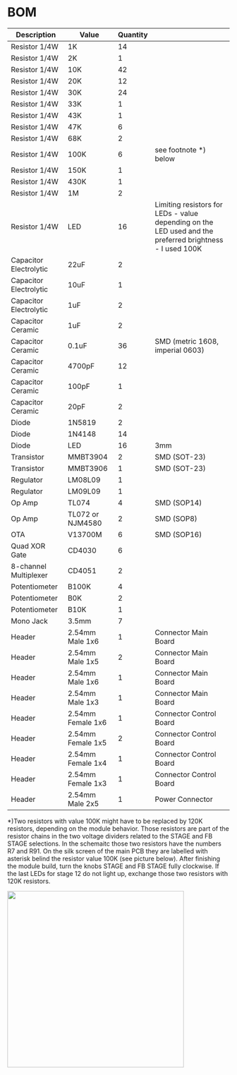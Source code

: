 # BOM

| Description | Value | Quantity | |
| --- | --- | --- | --- |
| Resistor 1/4W | 1K | 14 | |
| Resistor 1/4W | 2K | 1 | |
| Resistor 1/4W | 10K | 42 | |
| Resistor 1/4W | 20K | 12 | |
| Resistor 1/4W | 30K | 24 | |
| Resistor 1/4W | 33K | 1 | |
| Resistor 1/4W | 43K | 1 | |
| Resistor 1/4W | 47K | 6 | |
| Resistor 1/4W | 68K | 2 | |
| Resistor 1/4W | 100K | 6 | see footnote *) below |
| Resistor 1/4W | 150K | 1 | |
| Resistor 1/4W | 430K | 1 | |
| Resistor 1/4W | 1M | 2 | |
| Resistor 1/4W | LED | 16 | Limiting resistors for LEDs - value depending on the LED used and the preferred brightness - I used 100K |
| Capacitor Electrolytic | 22uF | 2 | |
| Capacitor Electrolytic | 10uF | 1 | |
| Capacitor Electrolytic | 1uF | 2 | |
| Capacitor Ceramic | 1uF | 2 | |
| Capacitor Ceramic | 0.1uF | 36 | SMD (metric 1608, imperial 0603) |
| Capacitor Ceramic | 4700pF | 12 | |
| Capacitor Ceramic | 100pF | 1 | |
| Capacitor Ceramic | 20pF | 2 | |
| Diode | 1N5819 | 2 | |
| Diode | 1N4148 | 14 | |
| Diode | LED | 16 | 3mm |
| Transistor | MMBT3904 | 2 | SMD (SOT-23) |
| Transistor | MMBT3906 | 1 | SMD (SOT-23) |
| Regulator | LM08L09 | 1 | |
| Regulator | LM09L09 | 1 | |
| Op Amp | TL074 | 4 | SMD (SOP14) |
| Op Amp | TL072 or NJM4580 | 2 | SMD (SOP8) |
| OTA | V13700M | 6 | SMD (SOP16) |
| Quad XOR Gate | CD4030 | 6 | |
| 8-channel Multiplexer | CD4051 | 2 | |
| Potentiometer | B100K | 4 | |
| Potentiometer | B0K | 2 | |
| Potentiometer | B10K | 1 | |
| Mono Jack | 3.5mm | 7 | |
| Header | 2.54mm Male 1x6 | 1 | Connector Main Board |
| Header | 2.54mm Male 1x5 | 2 | Connector Main Board |
| Header | 2.54mm Male 1x6 | 1 | Connector Main Board |
| Header | 2.54mm Male 1x3 | 1 | Connector Main Board |
| Header | 2.54mm Female 1x6 | 1 | Connector Control Board |
| Header | 2.54mm Female 1x5 | 2 | Connector Control Board |
| Header | 2.54mm Female 1x4 | 1 | Connector Control Board |
| Header | 2.54mm Female 1x3 | 1 | Connector Control Board |
| Header | 2.54mm Male 2x5 | 1 | Power Connector |

*)Two resistors with value 100K might have to be replaced by 120K resistors, depending on the module behavior. Those resistors are part of the resistor chains in the two voltage dividers related to the STAGE and FB STAGE selections.
In the schemaitc those two resistors have the numbers R7 and R91. On the silk screen of the main PCB they are labelled with asterisk belind the resistor value 100K (see picture below).
After finishing the module build, turn the knobs STAGE and FB STAGE fully clockwise.
If the last LEDs for stage 12 do not light up, exchange those two resistors with 120K resistors.

<img width="400" src="https://github.com/user-attachments/assets/5df2db97-c19e-4831-aadc-a91169670d85" />
